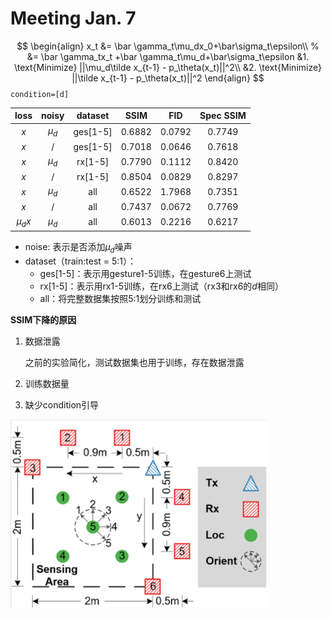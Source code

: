 # Meeting Jan. 7


$$
\begin{align}
    x_t &= \bar \gamma_t\mu_dx_0+\bar\sigma_t\epsilon\\
    % &= \bar \gamma_tx_t +\bar \gamma_t\mu_d+\bar\sigma_t\epsilon
    &1. \text{Minimize} ||\mu_d\tilde x_{t-1} - p_\theta(x_t)||^2\\
    &2. \text{Minimize} ||\tilde x_{t-1} - p_\theta(x_t)||^2
\end{align}
$$
`condition=[d]`

|   loss   |  noisy  | dataset  |  SSIM  |  FID   | Spec SSIM |
| :------: | :-----: | :------: | :----: | :----: | :-------: |
|   $x$    | $\mu_d$ | ges[1-5] | 0.6882 | 0.0792 |  0.7749   |
|   $x$    |    /    | ges[1-5] | 0.7018 | 0.0646 |  0.7618   |
|   $x$    | $\mu_d$ | rx[1-5]  | 0.7790 | 0.1112 |  0.8420   |
|   $x$    |    /    | rx[1-5]  | 0.8504 | 0.0829 |  0.8297   |
|   $x$    | $\mu_d$ |   all    | 0.6522 | 1.7968 |  0.7351   |
|   $x$    |    /    |   all    | 0.7437 | 0.0672 |  0.7769   |
| $\mu_dx$ | $\mu_d$ |   all    | 0.6013 | 0.2216 |  0.6217   |

- noise: 表示是否添加$\mu_d$噪声
- dataset（train:test = 5:1）：
  - ges[1-5]：表示用gesture1-5训练，在gesture6上测试
  - rx[1-5]：表示用rx1-5训练，在rx6上测试（rx3和rx6的$d$相同）
  - all：将完整数据集按照5:1划分训练和测试

**SSIM下降的原因**

1. 数据泄露

   之前的实验简化，测试数据集也用于训练，存在数据泄露

2. 训练数据量

3. 缺少condition引导

<img src="../assets/images/image-20250106175625963.png" alt="image-20250106175625963" style="zoom:40%;" />







